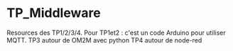 # TP_Middleware

Resources des TP1/2/3/4. 
Pour TP1et2 : c'est un code Arduino pour utiliser MQTT.
TP3 autour de OM2M avec python
TP4 autour de node-red
